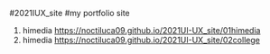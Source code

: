 #2021IUX_site
#my portfolio site
1. himedia https://noctiluca09.github.io/2021UI-UX_site/01himedia
2. himedia https://noctiluca09.github.io/2021UI-UX_site/02college
